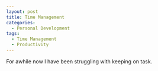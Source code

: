 ```yaml
---
layout: post
title: Time Management
categories:
  - Personal Development
tags:
  - Time Management
  - Productivity
---
```


For awhile now I have been struggling with keeping on task.

